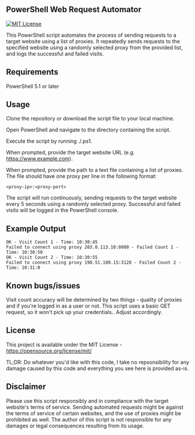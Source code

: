 ## PowerShell Web Request Automator
[![MIT License](https://img.shields.io/badge/License-MIT-green.svg)](https://choosealicense.com/licenses/mit/)

This PowerShell script automates the process of sending requests to a target website using a list of proxies. It repeatedly sends requests to the specified website using a randomly selected proxy from the provided list, and logs the successful and failed visits.

## Requirements

PowerShell 5.1 or later

## Usage

Clone the repository or download the script file to your local machine.

Open PowerShell and navigate to the directory containing the script.

Execute the script by running ./<script-name>.ps1.

When prompted, provide the target website URL (e.g. https://www.example.com).

When prompted, provide the path to a text file containing a list of proxies. The file should have one proxy per line in the following format:
  
    <proxy-ip>:<proxy-port>
      
The script will run continuously, sending requests to the target website every 5 seconds using a randomly selected proxy. Successful and failed visits will be logged in the PowerShell console.
      
## Example Output
      
    OK - Visit Count 1 - Time: 10:30:45
    Failed to connect using proxy 203.0.113.10:8080 - Failed Count 1 - Time: 10:30:50
    OK - Visit Count 2 - Time: 10:30:55
    Failed to connect using proxy 198.51.100.15:3128 - Failed Count 2 - Time: 10:31:0
      
## Known bugs/issues

Visit count accuracy will be determined by two things - quality of proxies and if you're logged in as a user or not. This script uses a basic GET request, so it won't pick up your credentials.. Adjust accordingly.
      
## License

This project is available under the MIT License - https://opensource.org/license/mit/
      
TL;DR: Do whatever you'd like with this code, I take no repsonsibility for any damage caused by this code and everything you see here is provided as-is.
      
## Disclaimer

Please use this script responsibly and in compliance with the target website's terms of service. Sending automated requests might be against the terms of service of certain websites, and the use of proxies might be prohibited as well. The author of this script is not responsible for any damages or legal consequences resulting from its usage.
